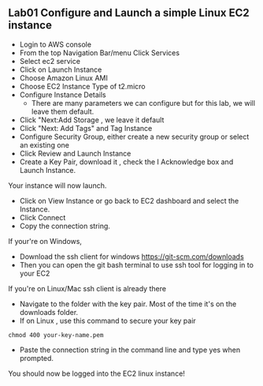 ## Lab01 Configure and Launch a simple Linux EC2 instance

- Login to AWS console 
- From the top Navigation Bar/menu Click Services 
- Select ec2 service
- Click on Launch Instance
- Choose Amazon Linux AMI
- Choose EC2 Instance Type of t2.micro
- Configure Instance Details
  - There are many parameters  we can configure  but for this lab, we will leave them default. 
- Click "Next:Add Storage , we leave it default
- Click "Next: Add Tags" and Tag Instance
- Configure Security Group, either create a new security group or select an existing one
- Click Review and Launch Instance
- Create a Key Pair, download it  , check the I Acknowledge box and Launch Instance.

Your instance will now launch. 

- Click on View Instance or go back to EC2 dashboard and select the Instance. 
- Click Connect
- Copy the connection string.


If your're on Windows, 
- Download the ssh client for windows https://git-scm.com/downloads 
- Then you can open the git bash terminal to use ssh tool for logging in to your EC2


If you're on Linux/Mac ssh client is already there

- Navigate to the folder with the key pair. Most of the time it's on the downloads folder. 
- If on Linux , use this command to secure your key pair
```console
chmod 400 your-key-name.pem
```
- Paste the connection string in the command line and type yes when prompted. 


You should now be logged into the EC2 linux instance!

